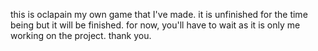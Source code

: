 this is oclapain my own game that I've made. it is unfinished for the time being but it will be finished. for now, 
you'll have to wait as it is only me working on the project. 
thank you.
